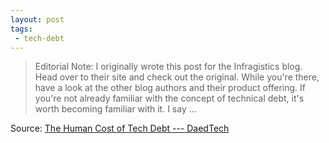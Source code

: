 ```yaml
---
layout: post
tags: 
 - tech-debt
---
```

> Editorial Note: I originally wrote this post for the Infragistics blog.  Head over to their site and check out the original.  While you're there, have a look at the other blog authors and their product offering. If you're not already familiar with the concept of technical debt, it's worth becoming familiar with it.  I say ...

Source: [The Human Cost of Tech Debt --- DaedTech](http://www.infragistics.com/community/blogs/erikdietrich/archive/2016/06/29/the-human-cost-of-tech-debt.aspx)

